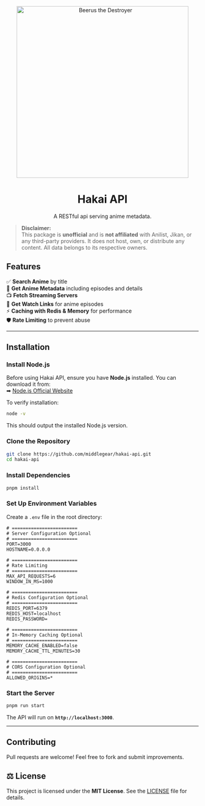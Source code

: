 
<p align="center">
  <img src="https://m3jz13d05b.ufs.sh/f/dLgmbGNJLXerMjDNawBovlI3sdb2nkrUQc6OBfxYZGS19XE7" alt="Beerus the Destroyer" width="450">
</p>

<h1 align="center">Hakai API</h1>  
<p align = "center">A RESTful api serving anime metadata.</p>

> **Disclaimer:**  
> This package is **unofficial** and is **not affiliated** with Anilist, Jikan, or any third-party providers. It does not host, own, or distribute any content. All data belongs to its respective owners.  

## **Features**  
✅ **Search Anime** by title  
📄 **Get Anime Metadata** including episodes and details  
📺 **Fetch Streaming Servers**  
🎥 **Get Watch Links** for anime episodes  
⚡ **Caching with Redis & Memory** for performance  
🛡️ **Rate Limiting** to prevent abuse  

---

## **Installation**  

### **Install Node.js**  
Before using Hakai API, ensure you have **Node.js** installed. You can download it from:  
➡ [Node.js Official Website](https://nodejs.org/)

To verify installation:  
```sh
node -v
```

This should output the installed Node.js version.

### **Clone the Repository**  
```sh
git clone https://github.com/middlegear/hakai-api.git
cd hakai-api
```

### **Install Dependencies**  
```sh
pnpm install
```

### **Set Up Environment Variables**  
Create a `.env` file in the root directory:

```
# ========================
# Server Configuration Optional
# ========================
PORT=3000
HOSTNAME=0.0.0.0

# ========================
# Rate Limiting
# ========================
MAX_API_REQUESTS=6
WINDOW_IN_MS=1000

# ========================
# Redis Configuration Optional
# ========================
REDIS_PORT=6379
REDIS_HOST=localhost
REDIS_PASSWORD=

# ========================
# In-Memory Caching Optional 
# ========================
MEMORY_CACHE_ENABLED=false
MEMORY_CACHE_TTL_MINUTES=30

# ========================
# CORS Configuration Optional
# ========================
ALLOWED_ORIGINS=*
```

### **Start the Server**  
```sh
pnpm run start
```
The API will run on **`http://localhost:3000`**.

---

## **Contributing**  
Pull requests are welcome! Feel free to fork and submit improvements.  

## ⚖ License  
This project is licensed under the **MIT License**. See the [LICENSE](./LICENSE) file for details.


